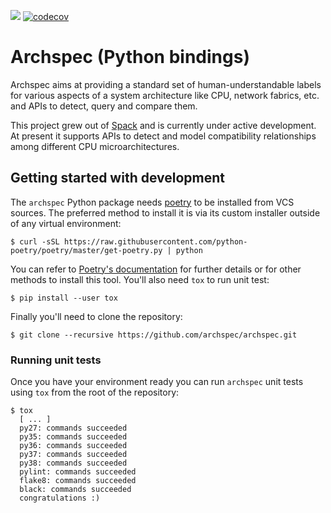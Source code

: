 [![](https://github.com/archspec/archspec/workflows/Unit%20tests/badge.svg)](https://github.com/archspec/archspec/actions)
[![codecov](https://codecov.io/gh/archspec/archspec/branch/master/graph/badge.svg)](https://codecov.io/gh/archspec/archspec)


# Archspec (Python bindings)

Archspec aims at providing a standard set of human-understandable labels for
various aspects of a system architecture  like CPU, network fabrics, etc. and
APIs to detect, query and compare them. 

This project grew out of [Spack](https://spack.io/) and is currently under 
active development. At present it supports APIs to detect and model 
compatibility relationships among different CPU microarchitectures.

## Getting started with development

The `archspec` Python package needs [poetry](https://python-poetry.org/) to
be installed from VCS sources. The preferred method to install it is via 
its custom installer outside of any virtual environment:
```console
$ curl -sSL https://raw.githubusercontent.com/python-poetry/poetry/master/get-poetry.py | python
``` 
You can refer to [Poetry's documentation](https://python-poetry.org/docs/#installation)
for further details or for other methods to install this tool. You'll also need `tox`
to run unit test:
```console
$ pip install --user tox
```
Finally you'll need to clone the repository: 
```console
$ git clone --recursive https://github.com/archspec/archspec.git
```

### Running unit tests
Once you have your environment ready you can run `archspec` unit tests 
using ``tox`` from the root of the repository:
```console
$ tox
  [ ... ]
  py27: commands succeeded
  py35: commands succeeded
  py36: commands succeeded
  py37: commands succeeded
  py38: commands succeeded
  pylint: commands succeeded
  flake8: commands succeeded
  black: commands succeeded
  congratulations :)
``` 
